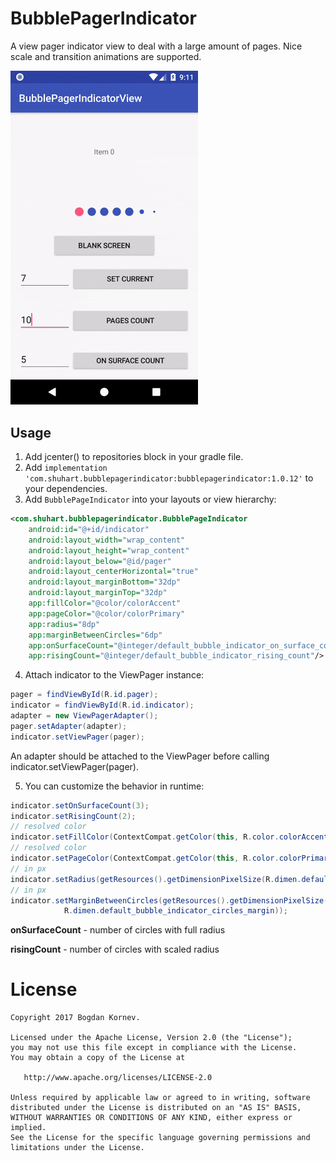 # BubblePagerIndicator
A view pager indicator view to deal with a large amount of pages. Nice scale and transition animations are supported.

<img src="/images/sample.gif" alt="Sample" width="300px" />

Usage
-----

1. Add jcenter() to repositories block in your gradle file.
2. Add `implementation 'com.shuhart.bubblepagerindicator:bubblepagerindicator:1.0.12'` to your dependencies.
3. Add `BubblePageIndicator` into your layouts or view hierarchy:

```xml
<com.shuhart.bubblepagerindicator.BubblePageIndicator
    android:id="@+id/indicator"
    android:layout_width="wrap_content"
    android:layout_height="wrap_content"
    android:layout_below="@id/pager"
    android:layout_centerHorizontal="true"
    android:layout_marginBottom="32dp"
    android:layout_marginTop="32dp"
    app:fillColor="@color/colorAccent"
    app:pageColor="@color/colorPrimary"
    app:radius="8dp"
    app:marginBetweenCircles="6dp"
    app:onSurfaceCount="@integer/default_bubble_indicator_on_surface_count"
    app:risingCount="@integer/default_bubble_indicator_rising_count"/>

```

4. Attach indicator to the ViewPager instance:

```java
pager = findViewById(R.id.pager);
indicator = findViewById(R.id.indicator);
adapter = new ViewPagerAdapter();
pager.setAdapter(adapter);
indicator.setViewPager(pager);
```
An adapter should be attached to the ViewPager before calling indicator.setViewPager(pager).

5. You can customize the behavior in runtime:
```java
indicator.setOnSurfaceCount(3);
indicator.setRisingCount(2);
// resolved color
indicator.setFillColor(ContextCompat.getColor(this, R.color.colorAccent));
// resolved color
indicator.setPageColor(ContextCompat.getColor(this, R.color.colorPrimary));
// in px
indicator.setRadius(getResources().getDimensionPixelSize(R.dimen.default_bubble_indicator_radius));
// in px
indicator.setMarginBetweenCircles(getResources().getDimensionPixelSize(
            R.dimen.default_bubble_indicator_circles_margin));
```

**onSurfaceCount** - number of circles with full radius

**risingCount** - number of circles with scaled radius

License
=======

    Copyright 2017 Bogdan Kornev.

    Licensed under the Apache License, Version 2.0 (the "License");
    you may not use this file except in compliance with the License.
    You may obtain a copy of the License at

       http://www.apache.org/licenses/LICENSE-2.0

    Unless required by applicable law or agreed to in writing, software
    distributed under the License is distributed on an "AS IS" BASIS,
    WITHOUT WARRANTIES OR CONDITIONS OF ANY KIND, either express or implied.
    See the License for the specific language governing permissions and
    limitations under the License.
